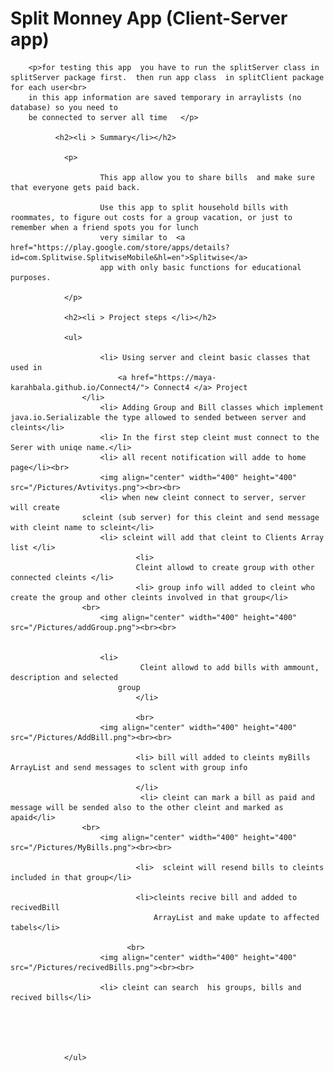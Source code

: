 <!DOCTYPE html>
<html>
<head>
</head>
<body>
        <h1> Split Monney App (Client-Server app) </h1>
        
        <p>for testing this app  you have to run the splitServer class in splitServer package first.  then run app class  in splitClient package for each user<br>
        in this app information are saved temporary in arraylists (no database) so you need to 
        be connected to server all time   </p>
      
              <h2><li > Summary</li></h2>

                <p>

                        This app allow you to share bills  and make sure that everyone gets paid back.

                        Use this app to split household bills with roommates, to figure out costs for a group vacation, or just to remember when a friend spots you for lunch
                        very similar to  <a href="https://play.google.com/store/apps/details?id=com.Splitwise.SplitwiseMobile&hl=en">Splitwise</a>
                        app with only basic functions for educational purposes.

                </p>

                <h2><li > Project steps </li></h2>

                <ul> 

                        <li> Using server and cleint basic classes that used in 
                            <a href="https://maya-karahbala.github.io/Connect4/"> Connect4 </a> Project
                    </li>
                        <li> Adding Group and Bill classes which implement java.io.Serializable the type allowed to sended between server and cleints</li>
                        <li> In the first step cleint must connect to the Serer with uniqe name.</li>
                        <li> all recent notification will adde to home page</li><br>
                        <img align="center" width="400" height="400" src="/Pictures/Avtivitys.png"><br><br>
                        <li> when new cleint connect to server, server will create 
                    scleint (sub server) for this cleint and send message with cleint name to scleint</li>
                        <li> scleint will add that cleint to Clients Array list </li>
                                <li>
                                Cleint allowd to create group with other connected cleints </li>
                                <li> group info will added to cleint who create the group and other cleints involved in that group</li>
                    <br>
                        <img align="center" width="400" height="400" src="/Pictures/addGroup.png"><br><br>
                               

                        <li> 
                                 Cleint allowd to add bills with ammount, description and selected 
                            group
                                </li>

                                <br>
                        <img align="center" width="400" height="400" src="/Pictures/AddBill.png"><br><br>

                                <li> bill will added to cleints myBills ArrayList and send messages to sclent with group info

                                </li>
                                 <li> cleint can mark a bill as paid and message will be sended also to the other cleint and marked as apaid</li>  
                    <br>
                        <img align="center" width="400" height="400" src="/Pictures/MyBills.png"><br><br>

                                <li>  scleint will resend bills to cleints included in that group</li>

                                <li>cleints recive bill and added to recivedBill
                                    ArrayList and make update to affected tabels</li>
                          
                              <br>
                        <img align="center" width="400" height="400" src="/Pictures/recivedBills.png"><br><br> 

                        <li> cleint can search  his groups, bills and recived bills</li>

                       
                        
                    

                </ul>



        

</body>

        

</html>

